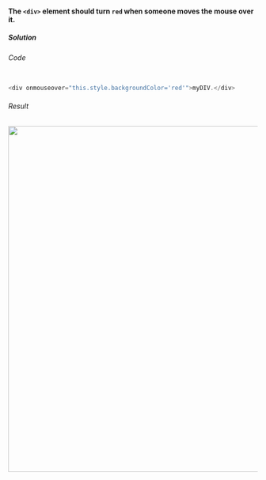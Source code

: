 #### The `<div>` element should turn `red` when someone moves the mouse over it.

<h5>Solution</h5>

###### Code

```JavaScript

<div onmouseover="this.style.backgroundColor='red'">myDIV.</div>

```

###### Result
<img src="https://github.com/gurjeetsinghvirdee/W3Schools-Frontend-Development-Exercises/assets/73753957/5b03baea-c83d-42af-89c2-32d01cc5de16" width="700" />
